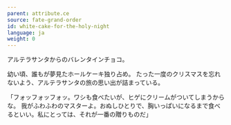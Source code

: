 ```yaml
---
parent: attribute.ce
source: fate-grand-order
id: white-cake-for-the-holy-night
language: ja
weight: 0
---
```


アルテラサンタからのバレンタインチョコ。

幼い頃、誰もが夢見たホールケーキ独り占め。
たった一度のクリスマスを忘れないよう、アルテラサンタの旅の思い出が詰まっている。

「フォッフォッフォッ。ワシも食べたいが、ヒゲにクリームがついてしまうからな。
我がふわふわのマスターよ。おぬしひとりで、胸いっぱいになるまで食べるといい。私にとっては、それが一番の贈りものだ」
